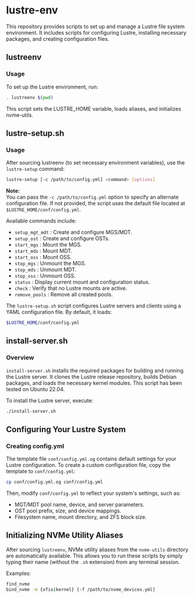# lustre-env

This repository provides scripts to set up and manage a Lustre file
system environment. It includes scripts for configuring Lustre,
installing necessary packages, and creating configuration files.

## lustreenv

### Usage
To set up the Lustre environment, run:
```bash
. lustreenv $(pwd)
```

This script sets the LUSTRE_HOME variable, loads aliases, and initializes nvme-utils.

## lustre-setup.sh

### Usage
After sourcing lustreenv (to set necessary environment variables),
use the `lustre-setup` command:

```bash
lustre-setup [-c /path/to/config.yml] <command> [options]
```
**Note:**  
You can pass the `-c /path/to/config.yml` option to specify an alternate
configuration file. If not provided, the script uses the default file located
at `$LUSTRE_HOME/conf/config.yml`.

Available commands include:
- `setup_mgt_mdt` : Create and configure MGS/MDT.
- `setup_ost`     : Create and configure OSTs.
- `start_mgs`     : Mount the MGS.
- `start_mds`     : Mount MDT.
- `start_oss`     : Mount OSS.
- `stop_mgs`      : Unmount the MGS.
- `stop_mds`      : Unmount MDT.
- `stop_oss`      : Unmount OSS.
- `status`        : Display current mount and configuration status.
- `check`         : Verify that no Lustre mounts are active.
- `remove_pools`  : Remove all created pools.

The `lustre-setup.sh` script configures Lustre servers and clients using a YAML configuration file. By default, it loads:
```bash
$LUSTRE_HOME/conf/config.yml
```

## install-server.sh

### Overview
`install-server.sh` installs the required packages for building and running the
Lustre server. It clones the Lustre release repository, builds Debian packages,
and loads the necessary kernel modules.
This script has been tested on Ubuntu 22.04.

To install the Lustre server, execute:
```bash
./install-server.sh
```

## Configuring Your Lustre System

### Creating config.yml
The template file `conf/config.yml.og` contains default settings for your Lustre
configuration. To create a custom configuration file, copy the template to
`conf/config.yml`:
```bash
cp conf/config.yml.og conf/config.yml
```
Then, modify `conf/config.yml` to reflect your system's settings, such as:
- MGT/MDT pool name, device, and server parameters.
- OST pool prefix, size, and device mappings.
- Filesystem name, mount directory, and ZFS block size.

## Initializing NVMe Utility Aliases

After sourcing `lustreenv`, NVMe utility aliases from the `nvme-utils` directory are automatically available. This allows you to run these scripts by simply typing their name (without the `.sh` extension) from any terminal session.

Examples:
```bash
find_nvme
bind_nvme -m {vfio|kernel} [-f /path/to/nvme_devices.yml]
```
